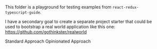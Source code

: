 This folder is a playground for testing examples from `react-redux-typescript-guide`.

I have a secondary goal to create a separate project starter that could be used to bootstrap a real world application like this one: https://github.com/gothinkster/realworld

Standard Approach
Opinionated Approach
